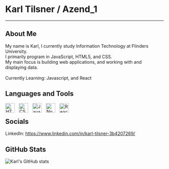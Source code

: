 # Karl Tilsner / Azend_1

---

## About Me
My name is Karl, I currently study Information Technology at Flinders University. </br>
I primarily program in JavaScript, HTML5, and CSS. </br>
My main focus is building web applications, and working with and displaying data.</br>
</br>
Currently Learning: Javascript, and React

## Languages and Tools
<img align="left" alt="HTML" width="30px" style="padding-right:10px;" src="https://cdn.jsdelivr.net/gh/devicons/devicon/icons/html5/html5-plain.svg" />
<img align="left" alt="CSS" width="30px" style="padding-right:10px;" src="https://cdn.jsdelivr.net/gh/devicons/devicon/icons/css3/css3-plain.svg" />
<img align="left" alt="JavaScript" width="30px" style="padding-right:10px;" src="https://cdn.jsdelivr.net/gh/devicons/devicon/icons/javascript/javascript-plain.svg" />
<img align="left" alt="NodeJS" width="30px" style="padding-right:10px;" src="https://cdn.jsdelivr.net/gh/devicons/devicon/icons/nodejs/nodejs-original.svg" />
<img align="left" alt="React" width="30px" style="padding-right:10px;" src="https://cdn.jsdelivr.net/gh/devicons/devicon/icons/react/react-original.svg" />
</br>

## Socials
LinkedIn: https://www.linkedin.com/in/karl-tilsner-3b4207269/

## GitHub Stats
![Karl's GitHub stats](https://github-readme-stats.vercel.app/api?username=karltilsner&show_icons=true&theme=gruvbox)

<!-- ![GitHub Streak](https://streak-stats.demolab.com?user=KarlTilsner&theme=gruvbox&border_radius=4.5) -->


